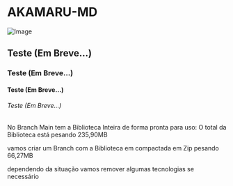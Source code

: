 # AKAMARU-MD 
![Image](https://github.com/user-attachments/assets/b7edf4cc-312c-46ca-8e97-0e3eb11d8c3d)



## Teste (Em Breve…)


### Teste (Em Breve…)


#### Teste (Em Breve…)


###### Teste (Em Breve…)


No Branch Main tem a Biblioteca Inteira de forma pronta para uso: 
O total da Biblioteca está pesando 235,90MB


vamos criar um Branch com a Biblioteca em compactada em Zip pesando 66,27MB


dependendo da situação vamos remover algumas tecnologias se necessário